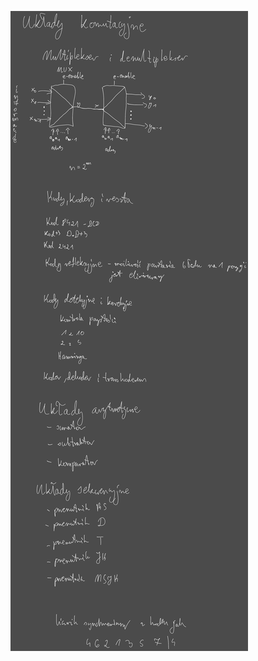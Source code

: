 ![](/Notatki/Semestr%203/Logika%20układów%20cyfrowych/Wykłady/Wykład%202/Drawing%202023-10-26%2017.08.02.excalidraw.svg)